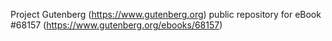 Project Gutenberg (https://www.gutenberg.org) public repository for
eBook #68157 (https://www.gutenberg.org/ebooks/68157)

